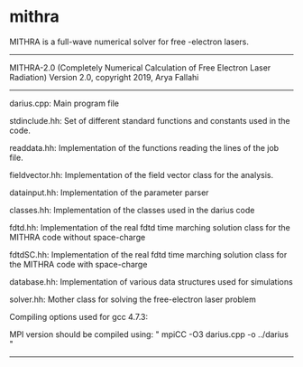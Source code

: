 # mithra
MITHRA is a full-wave numerical solver for free -electron lasers.

********************************************************************************************************
MITHRA-2.0 (Completely Numerical Calculation of Free Electron Laser Radiation)
Version 2.0, copyright 2019, Arya Fallahi
********************************************************************************************************
 
darius.cpp: Main program file

stdinclude.hh: Set of different standard functions and constants used in the code.

readdata.hh: Implementation of the functions reading the lines of the job file.

fieldvector.hh: Implementation of the field vector class for the analysis.

datainput.hh: Implementation of the parameter parser

classes.hh: Implementation of the classes used in the darius code

fdtd.hh: Implementation of the real fdtd time marching solution class for the MITHRA code without space-charge

fdtdSC.hh: Implementation of the real fdtd time marching solution class for the MITHRA code with space-charge

database.hh: Implementation of various data structures used for simulations

solver.hh: Mother class for solving the free-electron laser problem
  
Compiling options used for gcc 4.7.3:

MPI version should be compiled using: " mpiCC -O3 darius.cpp -o ../darius "

********************************************************************************************************
